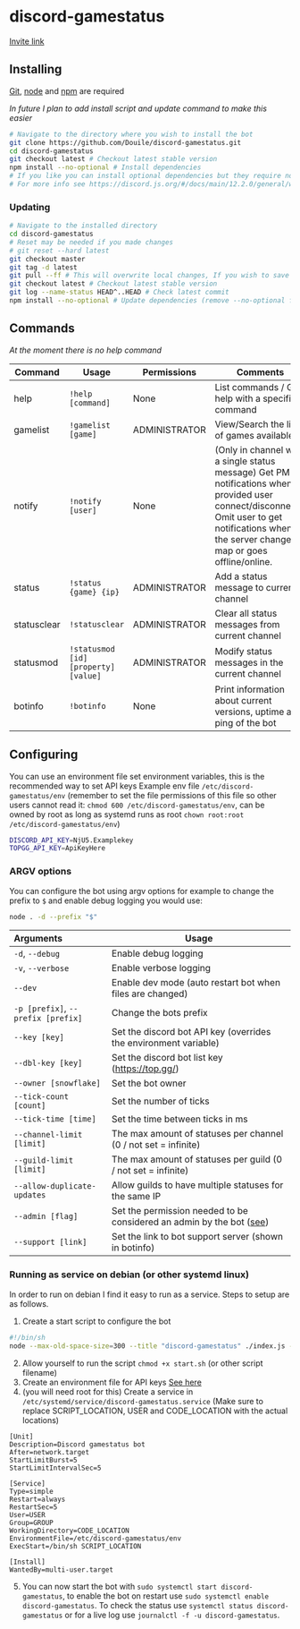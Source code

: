 # discord-gamestatus

[Invite link](https://discordapp.com/oauth2/authorize?client_id=659050996730822665&permissions=126144&scope=bot)

## Installing
[Git](https://git-scm.org), [node](https://nodejs.org) and [npm](https://nodejs.org) are required

_In future I plan to add install script and update command to make this easier_

```bash
# Navigate to the directory where you wish to install the bot
git clone https://github.com/Douile/discord-gamestatus.git
cd discord-gamestatus
git checkout latest # Checkout latest stable version
npm install --no-optional # Install dependencies
# If you like you can install optional dependencies but they require node-gyp
# For more info see https://discord.js.org/#/docs/main/12.2.0/general/welcome
```

### Updating
```bash
# Navigate to the installed directory
cd discord-gamestatus
# Reset may be needed if you made changes
# git reset --hard latest
git checkout master
git tag -d latest
git pull --ff # This will overwrite local changes, If you wish to save them use git stash
git checkout latest # Checkout latest stable version
git log --name-status HEAD^..HEAD # Check latest commit
npm install --no-optional # Update dependencies (remove --no-optional for optional dependencies, they are faster but need to be compiled)
```

## Commands
_At the moment there is no help command_

| Command | Usage | Permissions | Comments |
| ------- | ----- | ----------- | -------- |
| help | `!help [command]` | None | List commands / Get help with a specific command
| gamelist | `!gamelist [game]` | ADMINISTRATOR | View/Search the list of games available
| notify | `!notify [user]` | None | (Only in channel with a single status message) Get PM notifications when provided user connect/disconnects. Omit user to get notifications when the server changes map or goes offline/online.
| status | `!status {game} {ip}` | ADMINISTRATOR | Add a status message to current channel
| statusclear | `!statusclear` | ADMINISTRATOR | Clear all status messages from current channel
| statusmod | `!statusmod [id] [property] [value]` | ADMINISTRATOR | Modify status messages in the current channel
| botinfo | `!botinfo` | None | Print information about current versions, uptime and ping of the bot

## Configuring
You can use an environment file set environment variables, this is the recommended way to set API keys
Example env file `/etc/discord-gamestatus/env` (remember to set the file permissions of this file so other users cannot read it: `chmod 600 /etc/discord-gamestatus/env`, can be owned by root as long as systemd runs as root `chown root:root /etc/discord-gamestatus/env`)
```bash
DISCORD_API_KEY=NjU5.Examplekey
TOPGG_API_KEY=ApiKeyHere
```


### ARGV options
You can configure the bot using argv options for example to change the prefix to `$` and enable debug logging you would use:
```bash
node . -d --prefix "$"
```

| Arguments | Usage
| :-------- | -----
| `-d`, `--debug` | Enable debug logging
| `-v`, `--verbose` | Enable verbose logging
| `--dev` | Enable dev mode (auto restart bot when files are changed)
| `-p [prefix]`, `--prefix [prefix]` | Change the bots prefix
| `--key [key]` | Set the discord bot API key (overrides the environment variable)
| `--dbl-key [key]` | Set the discord bot list key (https://top.gg/)
| `--owner [snowflake]` | Set the bot owner
| `--tick-count [count]` | Set the number of ticks
| `--tick-time [time]` | Set the time between ticks in ms
| `--channel-limit [limit]` | The max amount of statuses per channel (0 / not set = infinite)
| `--guild-limit [limit]` | The max amount of statuses per guild (0 / not set = infinite)
| `--allow-duplicate-updates` | Allow guilds to have multiple statuses for the same IP
| `--admin [flag]` | Set the permission needed to be considered an admin by the bot ([see](https://discord.js.org/#/docs/main/stable/class/Permissions?scrollTo=s-FLAGS))
| `--support [link]` | Set the link to bot support server (shown in botinfo)


### Running as service on debian (or other systemd linux)

In order to run on debian I find it easy to run as a service. Steps to setup are as follows.

1. Create a start script to configure the bot
```bash
#!/bin/sh
node --max-old-space-size=300 --title "discord-gamestatus" ./index.js --prefix "_" --owner "293482190031945739"
```
2. Allow yourself to run the script `chmod +x start.sh` (or other script filename)
3. Create an environment file for API keys [See here](#Configuring)
4. (you will need root for this) Create a service in `/etc/systemd/service/discord-gamestatus.service` (Make sure to replace SCRIPT_LOCATION, USER and CODE_LOCATION with the actual locations)
```
[Unit]
Description=Discord gamestatus bot
After=network.target
StartLimitBurst=5
StartLimitIntervalSec=5

[Service]
Type=simple
Restart=always
RestartSec=5
User=USER
Group=GROUP
WorkingDirectory=CODE_LOCATION
EnvironmentFile=/etc/discord-gamestatus/env
ExecStart=/bin/sh SCRIPT_LOCATION

[Install]
WantedBy=multi-user.target
```
5. You can now start the bot with `sudo systemctl start discord-gamestatus`, to enable the bot on restart use `sudo systemctl enable discord-gamestatus`. To check the status use `systemctl status discord-gamestatus` or for a live log use `journalctl -f -u discord-gamestatus`.
